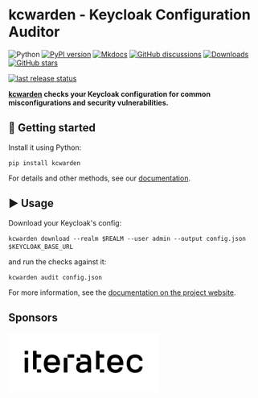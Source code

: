 # kcwarden - Keycloak Configuration Auditor

![Python](https://img.shields.io/pypi/pyversions/kcwarden.svg)
[![PyPI version](https://img.shields.io/pypi/v/kcwarden.svg)](https://pypi.python.org/pypi/kcwarden)
[![Mkdocs](https://img.shields.io/badge/doc-mkdocs-845ed7.svg)](https://iteratec.github.io/kcwarden)
[![GitHub discussions](https://img.shields.io/badge/discuss-online-845ef7)](https://github.com/iteratec/kcwarden/discussions)
[![Downloads](https://pepy.tech/badge/kcwarden)](https://pepy.tech/project/kcwarden)
[![GitHub stars](https://img.shields.io/github/stars/iteratec/kcwarden?style=flat)](https://github.com/iteratec/kcwarden/stargazers)

[![last release status](https://github.com/iteratec/kcwarden/actions/workflows/publish.yaml/badge.svg)](https://github.com/iteratec/kcwarden/actions/workflows/publish.yaml)

**[kcwarden](https://iteratec.github.io/kcwarden/) checks your Keycloak configuration for common misconfigurations and security vulnerabilities.**

## 🚀 Getting started

Install it using Python:

```shell
pip install kcwarden
```

For details and other methods, see our [documentation](https://iteratec.github.io/kcwarden/installation/).

## ▶️ Usage

Download your Keycloak's config:

```shell
kcwarden download --realm $REALM --user admin --output config.json $KEYCLOAK_BASE_URL
```

and run the checks against it:

```shell
kcwarden audit config.json
```

For more information, see the [documentation on the project website](https://iteratec.github.io/kcwarden/).

## Sponsors

<a href="https://www.iteratec.com/"><img alt="Logo iteratec" src="./docs/assets/iteratec.svg" width="300"></a>
